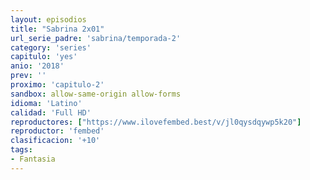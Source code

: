 ```yaml
---
layout: episodios
title: "Sabrina 2x01"
url_serie_padre: 'sabrina/temporada-2'
category: 'series'
capitulo: 'yes'
anio: '2018'
prev: ''
proximo: 'capitulo-2'
sandbox: allow-same-origin allow-forms
idioma: 'Latino'
calidad: 'Full HD'
reproductores: ["https://www.ilovefembed.best/v/jl0qysdqywp5k20"]
reproductor: 'fembed'
clasificacion: '+10'
tags:
- Fantasia
---
```












